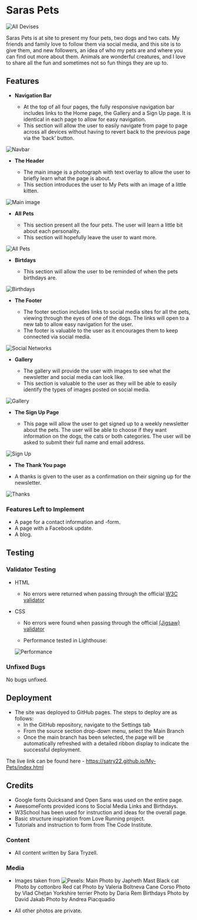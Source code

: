 # Saras Pets

![All Devises](assets/images/Screenshot-alldevices.png)

Saras Pets is at site to present my four pets, two dogs and two cats.
My friends and family love to follow them via social media, and this site is to give them, and new followers, an idea of who my pets are and where you can find out more about them.
Animals are wonderful creatures, and I love to share all the fun and sometimes not so fun things they are up to.


## Features 

- __Navigation Bar__

  - At the top of all four pages, the fully responsive navigation bar includes links to the Home page, the Gallery and a Sign Up page. It is identical in each page to allow for easy navigation.
  - This section will allow the user to easily navigate from page to page across all devices without having to revert back to the previous page via the ‘back’ button. 

![Navbar](assets/images/screenshot-header.png)

- __The Header__

  - The main image is a photograph with text overlay to allow the user to briefly learn what the page is about. 
  - This section introduces the user to My Pets with an image of a little kitten.

![Main image](assets/images/Screenshot-mainimage.png)

- __All Pets__

  - This section present all the four pets. The user will learn a little bit about each personality.
  - This section will hopefully leave the user to want more.

![All Pets](assets/images/Screenshot-allpets.png)

- __Birtdays__

  - This section will allow the user to be reminded of when the pets birthdays are.  

![Birthdays](assets/images/Screenshot-birthdays.png)

- __The Footer__ 

  - The footer section includes links to social media sites for all the pets, viewing through the eyes of one of the dogs. The links will open to a new tab to allow easy navigation for the user. 
  - The footer is valuable to the user as it encourages them to keep connected via social media.

![Social Networks](assets/images/Screenshot-socialnetworks.png)

- __Gallery__

  - The gallery will provide the user with images to see what the newsletter and social media can look like. 
  - This section is valuable to the user as they will be able to easily identify the types of images posted on social media. 

![Gallery](assets/images/Screenshot-gallery.png)

- __The Sign Up Page__

  - This page will allow the user to get signed up to a weekly newsletter about the pets. The user will be able to choose if they want information on the dogs, the cats or both categories. The user will be asked to submit their full name and email address. 

![Sign Up](assets/images/Screenshot-signup.png)

- __The Thank You page__

- A thanks is given to the user as a confirmation on their signing up for the newsletter.

![Thanks](assets/images/screenshot-thankyou.png)

### Features Left to Implement

- A page for a contact information and -form.
- A page with a Facebook update.
- A blog.

## Testing 

### Validator Testing 

- HTML
  - No errors were returned when passing through the official [W3C validator](https://validator.w3.org/nu/?doc=https%3A%2F%2Fcode-institute-org.github.io%2Flove-running-2.0%2Findex.html)
- CSS
  - No errors were found when passing through the official [(Jigsaw) validator](https://jigsaw.w3.org/css-validator/validator?uri=https%3A%2F%2Fvalidator.w3.org%2Fnu%2F%3Fdoc%3Dhttps%253A%252F%252Fcode-institute-org.github.io%252Flove-running-2.0%252Findex.html&profile=css3svg&usermedium=all&warning=1&vextwarning=&lang=en#css)

  - Performance tested in Lighthouse:

  ![Performance](assets/images/Screenshot-performance.png)

### Unfixed Bugs

No bugs unfixed. 

## Deployment

- The site was deployed to GitHub pages. The steps to deploy are as follows: 
  - In the GitHub repository, navigate to the Settings tab 
  - From the source section drop-down menu, select the Main Branch
  - Once the main branch has been selected, the page will be automatically refreshed with a detailed ribbon display to indicate the successful deployment. 

The live link can be found here - https://satry22.github.io/My-Pets/index.html 


## Credits 

  - Google fonts Quicksand and Open Sans was used on the entire page.
  - AwesomeFonts provided icons to Social Media Links and Birthdays.
  - W3School has been used for instruction and ideas for the overall page.
  - Basic structure inspiration from Love Running project.
  - Tutorials and instruction to form from The Code Institute.

### Content 

- All content written by Sara Tryzell.

### Media

- Images taken from ![Pexels](https://pexels.com):
  Main Photo by Japheth Mast
  Black cat Photo by cottonbro
  Red cat Photo by Valeria Boltneva
  Cane Corso Photo by Vlad Chețan
  Yorkshire terrier Photo by Daria Rem
  Birthdays Photo by David Jakab
  Photo by Andrea Piacquadio

- All other photos are private. 

